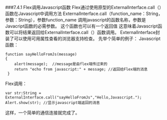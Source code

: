 ###7.4.1 Flex调用Javascript函数
Flex通过使用原型的ExternalInterface.call（）函数在Javascript中调用方法
ExternalInterface.call（function_name：String，参数：String），参数function_name
调用javascript的函数名称，参数是Javacript函数的必需参数。 这个函数也可以有一个返回值
这意味着Javascript函数可以将结果返回给ExternalInterface.call（）函数调用。 ExternalInterface封装了可以使用可用属性查看的浏览器支持检查。
先举个简单的例子：
Javascript函数：


```
function sayHelloFromJs(message)
{
    alert(message);  //message是由flex端传过来的
    return "echo from javascript:" + message; //返回给Flex端的消息
 }
```


Flex调用：


```
var str:String = ExternalInterface.call("sayHelloFromJs","Hello,Javascript.");
Alert.show(str); //显示javascript端返回的消息
```

这样，一个简单的通信连接就完成了。